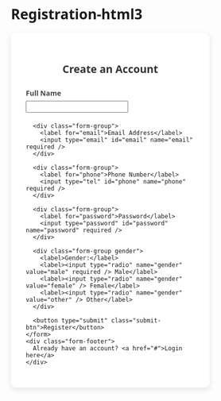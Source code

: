 # Registration-html3
<!DOCTYPE html>
<html lang="en">
<head>
  <meta charset="UTF-8" />
  <meta name="viewport" content="width=device-width, initial-scale=1.0" />
  <title>Customer Registration</title>
  <style>
    * {
      box-sizing: border-box;
      font-family: 'Segoe UI', Tahoma, Geneva, Verdana, sans-serif;
    }

    body {
      background: #f5f7fa;
      margin: 0;
      padding: 0;
      display: flex;
      justify-content: center;
      align-items: center;
      min-height: 100vh;
    }

    .form-container {
      background: #fff;
      padding: 30px;
      border-radius: 10px;
      box-shadow: 0 4px 12px rgba(0, 0, 0, 0.1);
      width: 100%;
      max-width: 400px;
    }

    .form-container h2 {
      text-align: center;
      margin-bottom: 25px;
      color: #333;
    }

    .form-group {
      margin-bottom: 20px;
    }

    label {
      display: block;
      margin-bottom: 6px;
      font-weight: bold;
      color: #444;
    }

    input[type="text"],
    input[type="email"],
    input[type="password"],
    input[type="tel"] {
      width: 100%;
      padding: 10px;
      border: 1px solid #ccc;
      border-radius: 6px;
      transition: border-color 0.3s ease;
    }

    input:focus {
      border-color: #007bff;
      outline: none;
    }

    .form-group.gender {
      display: flex;
      gap: 15px;
      align-items: center;
    }

    .form-group.gender label {
      margin-bottom: 0;
    }

    .form-group.gender input {
      margin-right: 5px;
    }

    .submit-btn {
      background: #007bff;
      color: #fff;
      padding: 12px;
      border: none;
      border-radius: 6px;
      cursor: pointer;
      font-size: 16px;
      width: 100%;
      transition: background 0.3s ease;
    }

    .submit-btn:hover {
      background: #0056b3;
    }

    .form-footer {
      margin-top: 15px;
      text-align: center;
      font-size: 14px;
    }

    .form-footer a {
      color: #007bff;
      text-decoration: none;
    }

    .form-footer a:hover {
      text-decoration: underline;
    }
  </style>
</head>
<body>
  <div class="form-container">
    <h2>Create an Account</h2>
    <form action="#" method="post">
      <div class="form-group">
        <label for="fullname">Full Name</label>
        <input type="text" id="fullname" name="fullname" required />
      </div>

      <div class="form-group">
        <label for="email">Email Address</label>
        <input type="email" id="email" name="email" required />
      </div>

      <div class="form-group">
        <label for="phone">Phone Number</label>
        <input type="tel" id="phone" name="phone" required />
      </div>

      <div class="form-group">
        <label for="password">Password</label>
        <input type="password" id="password" name="password" required />
      </div>

      <div class="form-group gender">
        <label>Gender:</label>
        <label><input type="radio" name="gender" value="male" required /> Male</label>
        <label><input type="radio" name="gender" value="female" /> Female</label>
        <label><input type="radio" name="gender" value="other" /> Other</label>
      </div>

      <button type="submit" class="submit-btn">Register</button>
    </form>
    <div class="form-footer">
      Already have an account? <a href="#">Login here</a>
    </div>
  </div>
</body>
</html>
